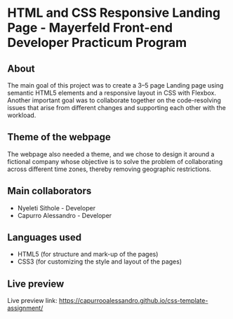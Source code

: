 # HTML and CSS Responsive Landing Page - Mayerfeld Front-end Developer Practicum Program

## About
The main goal of this project was to create a 3–5 page Landing page using semantic HTML5 elements and a responsive layout in CSS with Flexbox. Another important goal was to collaborate together on the code-resolving issues that arise from different changes and supporting each other with the workload.

## Theme of the webpage
The webpage also needed a theme, and we chose to design it around a fictional company whose objective is to solve the problem of collaborating across different time zones, thereby removing geographic restrictions.

## Main collaborators

- Nyeleti Sithole - Developer
- Capurro Alessandro - Developer

## Languages used

- HTML5 (for structure and mark-up of the pages)
- CSS3 (for customizing the style and layout of the pages)

## Live preview

Live preview link: https://capurrooalessandro.github.io/css-template-assignment/
